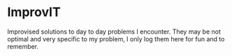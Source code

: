 # ImprovIT

Improvised solutions to day to day problems I encounter.
They may be not optimal and very specific to my problem,
I only log them here for fun and to remember.
